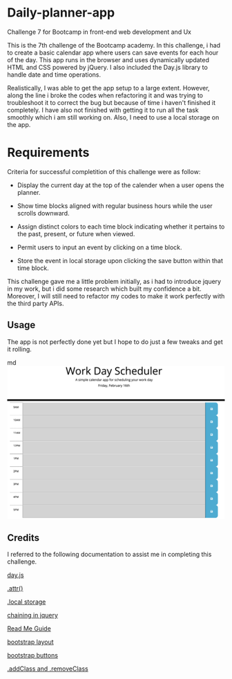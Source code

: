 # Daily-planner-app
Challenge 7 for Bootcamp in front-end web development and Ux

This is the 7th challenge of the Bootcamp academy.
In this challenge, i had to create a basic calendar app where users can save events for each hour of the day. This app runs in the browser and uses dynamically updated HTML and CSS powered by jQuery. I also included the Day.js library to handle date and time operations. 

Realistically, I was able to get the app setup to a large extent. However, along the line i broke the codes when refactoring it and was trying to troubleshoot it to correct the bug but because of time i haven't finished it completely. I have also not finished with getting it to run all the task smoothly which i am still working on. Also, I need to use a local storage on the app.

# Requirements


Criteria for successful completition of this challenge were as follow:

* Display the current day at the top of the calender when a user opens the planner.
 
* Show time blocks aligned with regular business hours while the user scrolls downward.
 
* Assign distinct colors to each time block indicating whether it pertains to the past, present, or future when viewed.
 
* Permit users to input an event by clicking on a time block.

* Store the event in local storage upon clicking the save button within that time block.

This challenge gave me a little problem initially, as i had to introduce jquery in my work, but i did some research which built my confidence a bit. Moreover, I will still need to refactor my codes to make it work perfectly with the third party APIs.


## Usage
The app is not perfectly done yet but I hope to do just a few tweaks and get it rolling.

md
    ![Screenshot 1](./screenshots/Screenshot%201.png)

   


## Credits

I referred to the following documentation to assist me in completing this challenge. 


[day.js](https://day.js.org/docs/en/display/format)


[.attr()](https://api.jquery.com/attr/)


[.local storage](https://developer.mozilla.org/en-US/docs/Web/API/Window/localStoragey)


[chaining in jquery](https://www.tutorialrepublic.com/jquery-tutorial/jquery-chaining.php)



[Read Me Guide](https://coding-boot-camp.github.io/full-stack/github/professional-readme-guide)

[bootstrap layout](https://getbootstrap.com/docs/5.3/layout/columns/#horizontal-alignment)

[bootstrap buttons](https://getbootstrap.com/docs/5.3/components/buttons/)

[.addClass and .removeClass](https://www.tutorialrepublic.com/jquery-tutorial/jquery-add-and-remove-css-classes.php)



